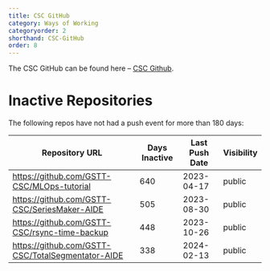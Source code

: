 ```yaml
---
title: CSC GitHub
category: Ways of Working
categoryorder: 2
shorthand: CSC-GitHub
order: 8
---
```


The CSC GitHub can be found here – <a href="https://github.com/GSTT-CSC/">CSC Github</a>.

# Inactive Repositories

The following repos have not had a push event for more than 180 days:

| Repository URL | Days Inactive | Last Push Date | Visibility |
| --- | --- | --- | --- |
| https://github.com/GSTT-CSC/MLOps-tutorial | 640 | 2023-04-17 | public |
| https://github.com/GSTT-CSC/SeriesMaker-AIDE | 505 | 2023-08-30 | public |
| https://github.com/GSTT-CSC/rsync-time-backup | 448 | 2023-10-26 | public |
| https://github.com/GSTT-CSC/TotalSegmentator-AIDE | 338 | 2024-02-13 | public |
